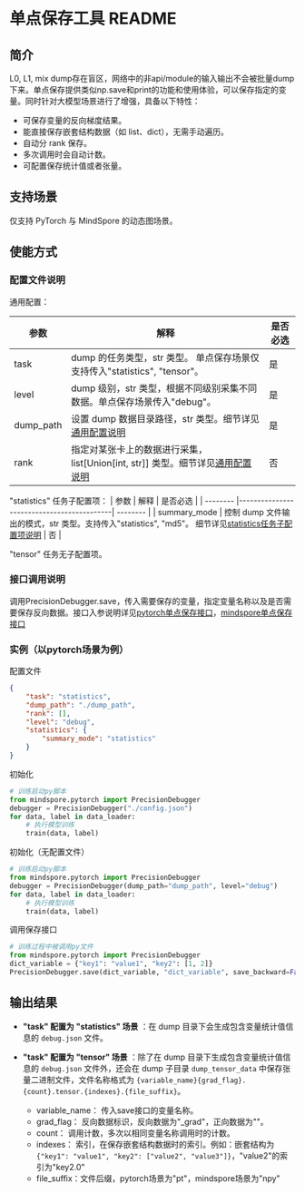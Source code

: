 # 单点保存工具 README

## 简介
L0, L1, mix dump存在盲区，网络中的非api/module的输入输出不会被批量dump下来。单点保存提供类似np.save和print的功能和使用体验，可以保存指定的变量。同时针对大模型场景进行了增强，具备以下特性：
- 可保存变量的反向梯度结果。
- 能直接保存嵌套结构数据（如 list、dict），无需手动遍历。
- 自动分 rank 保存。
- 多次调用时会自动计数。
- 可配置保存统计值或者张量。

## 支持场景
仅支持 PyTorch 与 MindSpore 的动态图场景。

## 使能方式

### 配置文件说明

通用配置：

| 参数     | 解释                                       | 是否必选 |
| -------- |-------------------------------------------| -------- |
| task     | dump 的任务类型，str 类型。 单点保存场景仅支持传入"statistics", "tensor"。    |  是     |
| level    | dump 级别，str 类型，根据不同级别采集不同数据。单点保存场景传入"debug"。  | 是  |
| dump_path  | 设置 dump 数据目录路径，str 类型。细节详见[通用配置说明](./02.config_introduction.md#11-通用配置)  | 是       |
| rank        | 指定对某张卡上的数据进行采集，list[Union[int, str]] 类型。细节详见[通用配置说明](./02.config_introduction.md#11-通用配置)  | 否       |

"statistics" 任务子配置项：
| 参数     | 解释                                       | 是否必选 |
| -------- |-------------------------------------------| -------- |
| summary_mode     | 控制 dump 文件输出的模式，str 类型。支持传入"statistics", "md5"。 细节详见[statistics任务子配置项说明](./02.config_introduction.md#12-task-配置为-statistics)    |  否     |

"tensor" 任务无子配置项。

### 接口调用说明

调用PrecisionDebugger.save，传入需要保存的变量，指定变量名称以及是否需要保存反向数据。接口入参说明详见[pytorch单点保存接口](./05.data_dump_PyTorch.md#19-save)，[mindspore单点保存接口](./06.data_dump_MindSpore.md#615-save)

### 实例（以pytorch场景为例）

配置文件
```json
{
    "task": "statistics",
    "dump_path": "./dump_path",
    "rank": [],
    "level": "debug",
    "statistics": {
        "summary_mode": "statistics"
    }
}
```

初始化
```python
# 训练启动py脚本
from mindspore.pytorch import PrecisionDebugger
debugger = PrecisionDebugger("./config.json")
for data, label in data_loader:
    # 执行模型训练
    train(data, label)

```

初始化（无配置文件）
```python
# 训练启动py脚本
from mindspore.pytorch import PrecisionDebugger
debugger = PrecisionDebugger(dump_path="dump_path", level="debug")
for data, label in data_loader:
    # 执行模型训练
    train(data, label)

```

调用保存接口
```python
# 训练过程中被调用py文件
from mindspore.pytorch import PrecisionDebugger
dict_variable = {"key1": "value1", "key2": [1, 2]}
PrecisionDebugger.save(dict_variable, "dict_variable", save_backward=False)

```

## 输出结果
  * **"task" 配置为 "statistics" 场景** ：在 dump 目录下会生成包含变量统计值信息的 `debug.json` 文件。
  * **"task" 配置为 "tensor" 场景** ：除了在 dump 目录下生成包含变量统计值信息的 `debug.json` 文件外，还会在 dump 子目录 `dump_tensor_data` 中保存张量二进制文件，文件名称格式为 `{variable_name}{grad_flag}.{count}.tensor.{indexes}.{file_suffix}`。

    - variable_name： 传入save接口的变量名称。
    - grad_flag： 反向数据标识，反向数据为"_grad"，正向数据为""。
    - count： 调用计数，多次以相同变量名称调用时的计数。
    - indexes： 索引，在保存嵌套结构数据时的索引。例如：嵌套结构为`{"key1": "value1", "key2": ["value2", "value3"]}`，"value2"的索引为"key2.0"
    - file_suffix：文件后缀，pytorch场景为"pt"，mindspore场景为"npy"


